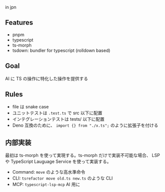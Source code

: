 in jpn

## Features

- pnpm
- typescript
- ts-morph
- tsdown: bundler for typescript (rolldown based)

## Goal

AI に TS の操作に特化した操作を提供する

## Rules

- file は snake case
- ユニットテストは `.test.ts` で src 以下に配置
- インテグレーションテストは tests/ 以下に配置
- Deno 互換のために、 `import {} from "./x.ts";` のように拡張子を付ける

## 内部実装

最初は ts-morph を使って実現する。ts-morph だけで実装不可能な場合、 LSP や TypeScript Lauguage Service を使って実装する。

- Command: `move` のような高水準命令
- CLI: `tsrefactor move old.ts new.ts` のような CLI
- MCP: `typescript-lsp-mcp` AI 用に

